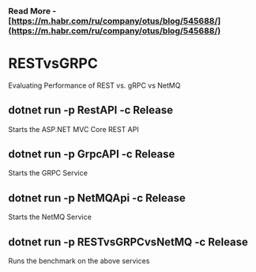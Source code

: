 ### Read More - [https://m.habr.com/ru/company/otus/blog/545688/](https://m.habr.com/ru/company/otus/blog/545688/)

# RESTvsGRPC
Evaluating Performance of REST vs. gRPC vs NetMQ

## dotnet run -p RestAPI -c Release
Starts the ASP.NET MVC Core REST API

## dotnet run -p GrpcAPI -c Release
Starts the GRPC Service

## dotnet run -p NetMQApi -c Release
Starts the NetMQ Service

## dotnet run -p RESTvsGRPCvsNetMQ -c Release
Runs the benchmark on the above services
